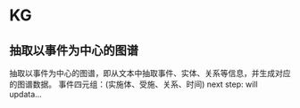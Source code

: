 # KG
## 抽取以事件为中心的图谱

抽取以事件为中心的图谱，即从文本中抽取事件、实体、关系等信息，并生成对应的图谱数据。
事件四元组：(实施体、受施、关系、时间)
next step:
will updata...